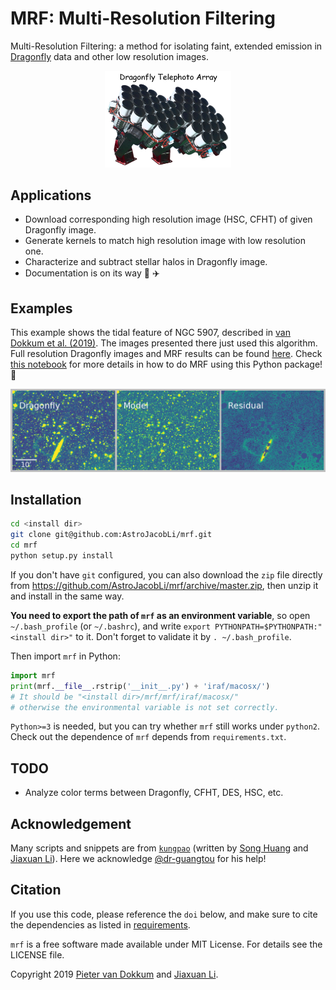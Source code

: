 # MRF: Multi-Resolution Filtering
Multi-Resolution Filtering: a method for isolating faint, extended emission in [Dragonfly](http://dragonflytelescope.org) data and other low resolution images.

<p align="center">
  <img src="df-logo.png" width="40%">
</p>

Applications
------------
- Download corresponding high resolution image (HSC, CFHT) of given Dragonfly image.
- Generate kernels to match high resolution image with low resolution one.
- Characterize and subtract stellar halos in Dragonfly image.
- Documentation is on its way :car: :airplane:

Examples
------------

This example shows the tidal feature of NGC 5907, described in [van Dokkum et al. (2019)](https://ui.adsabs.harvard.edu/abs/2019arXiv190611260V/abstract). The images presented there just used this algorithm. Full resolution Dragonfly images and MRF results can be found [here](https://www.pietervandokkum.com/ngc5907). Check [this notebook](https://github.com/AstroJacobLi/mrf/blob/master/examples/mrf-notebook.ipynb) for more details in how to do MRF using this Python package! :rocket: 

![MRF on NGC 5907](https://github.com/AstroJacobLi/mrf/raw/master/demo.png)

Installation
------------

```bash
cd <install dir>
git clone git@github.com:AstroJacobLi/mrf.git
cd mrf
python setup.py install
```

If you don't have `git` configured, you can also download the `zip` file directly from https://github.com/AstroJacobLi/mrf/archive/master.zip, then unzip it and install in the same way. 

**You need to export the path of `mrf` as an environment variable**, so open `~/.bash_profile` (or `~/.bashrc`), and write `export PYTHONPATH=$PYTHONPATH:"<install dir>"` to it. Don't forget to validate it by `. ~/.bash_profile`.

Then import `mrf` in Python:

```python
import mrf
print(mrf.__file__.rstrip('__init__.py') + 'iraf/macosx/') 
# It should be "<install dir>/mrf/mrf/iraf/macosx/"
# otherwise the environmental variable is not set correctly.
```

`Python>=3` is needed, but you can try whether `mrf` still works under `python2`. Check out the dependence of `mrf` depends from `requirements.txt`.

TODO
------------
- Analyze color terms between Dragonfly, CFHT, DES, HSC, etc.

Acknowledgement
---------------
Many scripts and snippets are from [`kungpao`](https://github.com/dr-guangtou/kungpao) (written by [Song Huang](http://dr-guangtou.github.io) and [Jiaxuan Li](http://astrojacobli.github.io)). Here we acknowledge [@dr-guangtou](https://github.com/dr-guangtou) for his help!


Citation
-------
If you use this code, please reference the `doi` below, and make sure to cite the dependencies as listed in [requirements](https://github.com/AstroJacobLi/mrf/blob/master/requirements.txt). 

`mrf` is a free software made available under MIT License. For details see the LICENSE file. 

Copyright 2019 [Pieter van Dokkum](http://pietervandokkum.com) and [Jiaxuan Li](http://astrojacobli.github.io). 